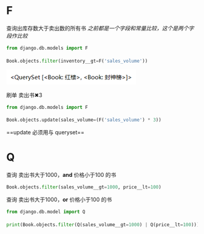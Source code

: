 # F

查询出库存数大于卖出数的所有书 *之前都是一个字段和常量比较，这个是两个字段作比较*

```python
from django.db.models import F

Book.objects.filter(inventory__gt=F('sales_volume'))

```

![1553841350882](F&Q.assets/1553841350882.png)

刷单 卖出书✖3

```python
from django.db.models import F

Book.objects.update(sales_volume=(F('sales_volume') * 3))
```

==update 必须用与 queryset==

# Q

查询 卖出书大于1000，**and** 价格小于100 的书

```python
Book.objects.filter(sales_volume__gt=1000, price__lt=100)
```

查询 卖出书大于1000，**or** 价格小于100 的书

```python
from django.db.model import Q

print(Book.objects.filter(Q(sales_volume__gt=1000) | Q(price__lt=100)))
```

